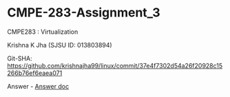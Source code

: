 # CMPE-283-Assignment_3
CMPE283 : Virtualization

Krishna K Jha (SJSU ID: 013803894)

Git-SHA: https://github.com/krishnajha99/linux/commit/37e4f7302d54a26f20928c15266b76ef6eaea071

Answer - <a href="https://drive.google.com/file/d/0Bzw43QkulXEQMW5hYUwyTkdIU0g0bUdPSFhITlFvZ09GVzdN/view?usp=sharing&resourcekey=0-3PUIvO1YUbZ2trivnzlaew">Answer doc</a>
